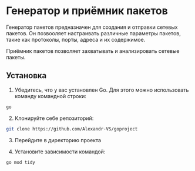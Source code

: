# Генератор и приёмник пакетов

Генератор пакетов предназначен для создания и отправки сетевых пакетов. Он позвооляет настраивать различные параметры пакетов, такие как протоколы, порты, адреса и их содержимое. 

Приёмник пакетов позволяет захватывать и анализировать сетевые пакеты.

## Установка

1. Убедитесь, что у вас установлен Go. Для этого можно использовать команду командной строки:
```bash
go
```

2. Клонируйте себе репозиторий:
```bash
git clone https://github.com/Alexandr-VS/goproject
```

3. Перейдите в директорию проекта

4. Установите зависимости командой:
```bash
go mod tidy
```

